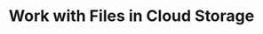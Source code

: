 ﻿---
title: "Work with Files in Cloud Storage"
type: docs
url: /files-and-storage/
description: "Work with Files in Cloud Storage"
weight: 90
---

